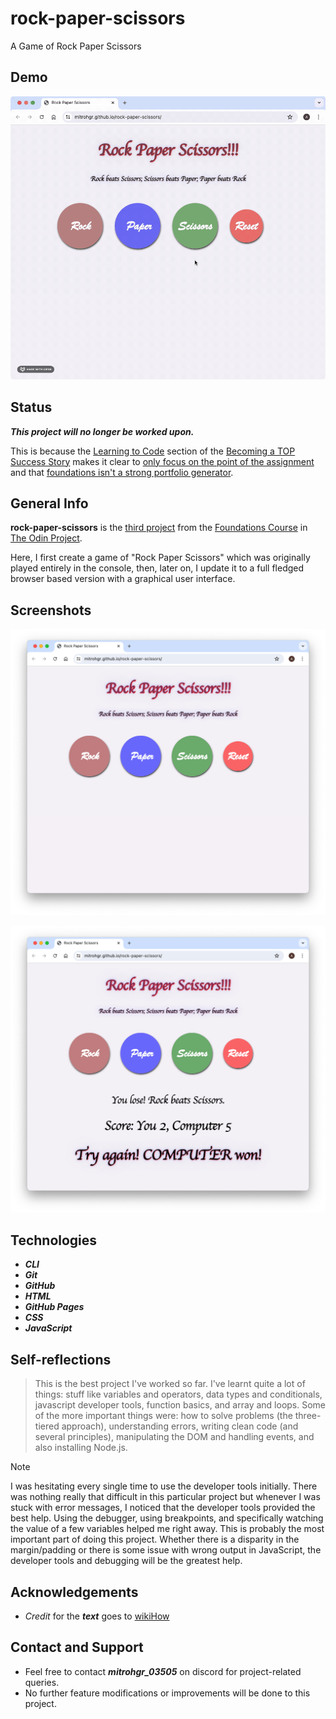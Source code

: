 # rock-paper-scissors
A Game of Rock Paper Scissors

## Demo

![Screen cast of landing-page website](./img/demo/demo.gif)

## Status

***This project will no longer be worked upon.***

This is because the [Learning to Code](https://dev.to/theodinproject/learning-code-f56) section of the [Becoming a TOP Success Story](https://dev.to/i3uckwheat/series/16683) makes it clear to [only focus on the point of the assignment](https://dev.to/theodinproject/learning-code-f56) and that [foundations isn't a strong portfolio generator](https://dev.to/theodinproject/learning-code-f56).

## General Info

**rock-paper-scissors** is the [third project](https://www.theodinproject.com/lessons/foundations-rock-paper-scissors) from the [Foundations Course](https://www.theodinproject.com/paths/foundations/courses/foundations) in [The Odin Project](https://www.theodinproject.com/about).

Here, I first create a game of "Rock Paper Scissors" which was originally played entirely in the console, then, later on, I update it to a full fledged browser based version with a graphical user interface.

## Screenshots

![Screenshot of first part of the index page](./img/screenshots/index-screenshot-part1.png)

![Screenshot of second part of the index page](./img/screenshots/index-screenshot-part2.png)

## Technologies

+ ***CLI***
+ ***Git***
+ ***GitHub***
+ ***HTML***
+ ***GitHub Pages***
+ ***CSS***
+ ***JavaScript***

## Self-reflections

> This is the best project I've worked so far. I've learnt quite a lot of things: stuff like variables and operators, data types and conditionals, javascript developer tools, function basics, and array and loops. Some of the more important things were: how to solve problems (the three-tiered approach), understanding errors, writing clean code (and several principles), manipulating the DOM and handling events, and also installing Node.js.

> [!NOTE]
> I was hesitating every single time to use the developer tools initially. There was nothing really that difficult in this particular project but whenever I was stuck with error messages, I noticed that the developer tools provided the best help. Using the debugger, using breakpoints, and specifically watching the value of a few variables helped me right away. This is probably the most important part of doing this project. Whether there is a disparity in the margin/padding or there is some issue with wrong output in JavaScript, the developer tools and debugging will be the greatest help.

## Acknowledgements

+ *Credit* for the ***text*** goes to [wikiHow](https://www.wikihow.com/Play-Rock,-Paper,-Scissors)

## Contact and Support

+ Feel free to contact ***mitrohgr_03505*** on discord for project-related queries.
+ No further feature modifications or improvements will be done to this project.
